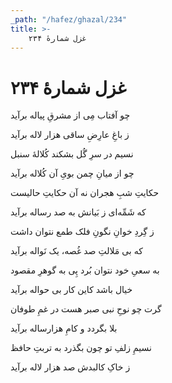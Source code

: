 ```yaml
---
_path: "/hafez/ghazal/234"
title: >-
    غزل شمارهٔ ۲۳۴
---
```

# غزل شمارهٔ ۲۳۴

<div class="b" id="bn1"><div class="m1"><p>چو آفتاب مِی از مشرقِ پیاله برآید</p></div>
<div class="m2"><p>ز باغِ عارِضِ ساقی هزار لاله برآید</p></div></div>
<div class="b" id="bn2"><div class="m1"><p>نسیم در سرِ گُل بشکند کُلالهٔ سنبل</p></div>
<div class="m2"><p>چو از میانِ چمن بویِ آن کُلاله برآید</p></div></div>
<div class="b" id="bn3"><div class="m1"><p>حکایتِ شبِ هجران نه آن حکایتِ حالیست</p></div>
<div class="m2"><p>که شَمِّه‌ای ز بَیانش به صد رساله برآید</p></div></div>
<div class="b" id="bn4"><div class="m1"><p>ز گِردِ خوانِ نگونِ فلک طمع نتوان داشت</p></div>
<div class="m2"><p>که بی مَلالتِ صد غُصه، یک نَواله برآید</p></div></div>
<div class="b" id="bn5"><div class="m1"><p>به سعیِ خود نتوان بُرد پِی به گوهرِ مقصود</p></div>
<div class="m2"><p>خیال باشد کاین کار بی حواله برآید</p></div></div>
<div class="b" id="bn6"><div class="m1"><p>گرت چو نوحِ نبی صبر هست در غمِ طوفان</p></div>
<div class="m2"><p>بلا بگردد و کامِ هزارساله برآید</p></div></div>
<div class="b" id="bn7"><div class="m1"><p>نسیمِ زلفِ تو چون بگذرد به تربتِ حافظ</p></div>
<div class="m2"><p>ز خاکِ کالبدش صد هزار لاله برآید</p></div></div>
